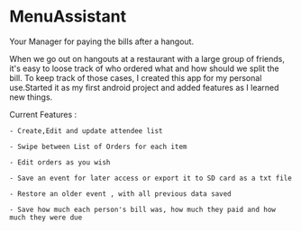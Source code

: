 # MenuAssistant
Your Manager for paying the bills after a hangout.

When we go out on hangouts at a restaurant with a large group of friends, it's easy to loose track of who ordered what and how should we split the bill. To keep track of those cases, I created this app for my personal use.Started it as my first android project and added features as I learned new things.

Current Features : 

	- Create,Edit and update attendee list

	- Swipe between List of Orders for each item

	- Edit orders as you wish

	- Save an event for later access or export it to SD card as a txt file

	- Restore an older event , with all previous data saved

	- Save how much each person's bill was, how much they paid and how much they were due






